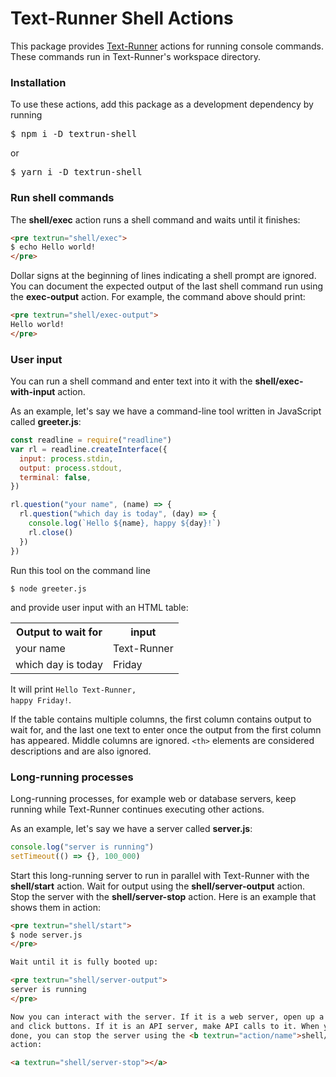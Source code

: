 # Text-Runner Shell Actions

This package provides [Text-Runner](https://github.com/kevgo/text-runner)
actions for running console commands. These commands run in Text-Runner's
workspace directory.

### Installation

To use these actions, add this package as a development dependency by running

<pre textrun="npm/install">
$ npm i -D textrun-shell
</pre>

or

<pre textrun="npm/install">
$ yarn i -D textrun-shell
</pre>

### Run shell commands

The <b textrun="action/full-name">shell/exec</b> action runs a shell command and
waits until it finishes:

<a textrun="run-in-textrun">

```html
<pre textrun="shell/exec">
$ echo Hello world!
</pre>
```

</a>

Dollar signs at the beginning of lines indicating a shell prompt are ignored.
You can document the expected output of the last shell command run using the
<b textrun="action/short-name">exec-output</b> action. For example, the command
above should print:

<a textrun="run-in-textrun">

```html
<pre textrun="shell/exec-output">
Hello world!
</pre>
```

</a>

### User input

You can run a shell command and enter text into it with the
<b textrun="action/full-name">shell/exec-with-input</b> action.

<a textrun="workspace/create-file">

As an example, let's say we have a command-line tool written in JavaScript
called **greeter.js**:

```js
const readline = require("readline")
var rl = readline.createInterface({
  input: process.stdin,
  output: process.stdout,
  terminal: false,
})

rl.question("your name", (name) => {
  rl.question("which day is today", (day) => {
    console.log(`Hello ${name}, happy ${day}!`)
    rl.close()
  })
})
```

</a>

<a textrun="workspace/exec-with-input">

Run this tool on the command line

```
$ node greeter.js
```

and provide user input with an HTML table:

<table>
  <tr>
    <th>Output to wait for</th>
    <th>input</th>
  </tr>
  <tr>
    <td>your name</td>
    <td>Text-Runner</td>
  </tr>
  <tr>
    <td>which day is today</td>
    <td>Friday</td>
  </tr>
</table>

</a>

It will print <code textrun="shell/exec-output">Hello Text-Runner, happy
Friday!</code>.

If the table contains multiple columns, the first column contains output to wait
for, and the last one text to enter once the output from the first column has
appeared. Middle columns are ignored. `<th>` elements are considered
descriptions and are also ignored.

### Long-running processes

Long-running processes, for example web or database servers, keep running while
Text-Runner continues executing other actions.

<a textrun="file/create">

As an example, let's say we have a server called **server.js**:

```js
console.log("server is running")
setTimeout(() => {}, 100_000)
```

</a>

Start this long-running server to run in parallel with Text-Runner with the
<b textrun="action/full-name">shell/start</b> action. Wait for output using the
<b textrun="action/full-name">shell/server-output</b> action. Stop the server
with the <b textrun="action/full-name">shell/server-stop</b> action. Here is an
example that shows them in action:

<a textrun="run-in-textrunner">

```html
<pre textrun="shell/start">
$ node server.js
</pre>

Wait until it is fully booted up:

<pre textrun="shell/server-output">
server is running
</pre>

Now you can interact with the server. If it is a web server, open up a browser
and click buttons. If it is an API server, make API calls to it. When you are
done, you can stop the server using the <b textrun="action/name">shell/stop</b>
action:

<a textrun="shell/server-stop"></a>
```
